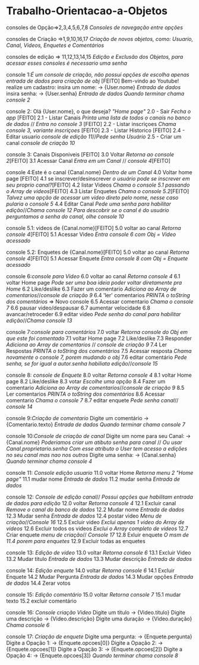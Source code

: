 # Trabalho-Orientacao-a-Objetos
consoles de Opção=>2,3,4,5,6,7,8 _Consoles de navegação entre opções_

consoles de Criação =>1,9,10,16,17 _Criação de novos objetos, como: Usuario, Canal, Videos, Enquetes e Comentários_

consoles de edição => 11,12,13,14,15 _Edição e Exclusão dos Objetos, para acessar esses consoles é necessario uma senha_

console 1:_É um console de criação, não possui opções de escolha apenas entrada de dados para criação de obj_ [FEITO]
    Bem-vindo ao Youtube!
    realize um cadastro:
    insira um nome: 
    -> {User.nome} _Entrada de dados_
    insira senha:
    -> {User.senha} _Entrada de dados_
    _Quando terminar chama console 2_

console 2: Olá {User.nome}, o que deseja? _"Home page"_ 
        2.0 - Sair _Fecha o app_ [FEITO]
        2.1 - Listar Canais _Printa uma lista de todos o canais no banco de dados_ // _Entra no console 3_ [FEITO]
        2.2 - Listar inscriçoes _Chama console 3, variante inscriçoes_ [FEITO]
        2.3 - Listar Historico [FEITO]
        2.4 - Editar usuario _console de edição 11_//_Pede senha Usuário_ 
        2.5 - Criar um canal _console de criação 10_
    
 console 3: Canais Disponiveis [FEITO]
        3.0 Voltar _Retorna ao console 2_[FEITO]
        3.1 Acessar Canal _Entra em um Canal_ // _console 4_[FEITO]

 console 4:Este é o canal {Canal.nome} _Dentro de um Canal_
        4.0 Voltar home page [FEITO]
        4.1 se inscrever/desinscrever _o usuário pode se inscrever em seu proprio canal?_[FEITO]
        4.2 listar Videos _Chama o console 5.1 passando o Array de videos_[FEITO]
        4.3 Listar Enquetes _Chama o console 5.2_[FEITO]
        _Talvez uma opção de acessar um video direto pelo nome, nesse caso pularia o console 5_
        4.4 Editar Canal _Pede uma senha para habilitar edição_//_Chama console 12_
        _Para descobrir se o canal é do usuário perguntamos a senha do canal, olhe console 10_

console 5.1: videos de {Canal.nome}[FEITO]
        5.0 voltar ao canal _Retorna console 4_[FEITO]
        5.1 Acessar Video _Entra console 6 com Obj = Video acessado_

console 5.2: Enquetes de {Canal.nome}[FEITO]
        5.0 voltar ao canal _Retorna console 4_[FEITO]
        5.1 Acessar Enquete _Entra console 8 com Obj = Enquete acessado_

console 6:_console para Video_
        6.0 voltar ao canal _Retorna console 4_
        6.1 voltar Home page _Pode ser uma boa ideia poder voltar diretamente pra Home_
        6.2 Like/deslike
        6.3 Fazer um comentario _Adiciona ao Array de comentarios_//_console de criação 9_
        6.4 'ler' comentarios _PRINTA o toString dos comentários_ => Novo console
                6.5 Acessar comentario _Chama  o console 7_
        6.6 pausar video/despausar
        6.7 aumentar velocidade
        6.8 avancar/retroceder
        6.9 editar video _Pede senha do canal para habilitar edição_//_Chama console 13_

console 7:_console para comentários_
        7.0 voltar _Retorna console do Obj em que este foi comentado_
        7.1 voltar Home page
        7.2 Like/deslike
        7.3 Responder _Adiciona ao Array de comentarios_ // _console de criação 9_
        7.4 Ler Respostas _PRINTA o toString dos comentários_
        7.5 Acessar resposta _Chama novamente o console 7, porem mudando o obj_
        7.6 editar comentário _Pede senha, se for igual a autor.senha habiliata edição_//_console 15_

console 8: _console de Enquete_
        8.0 voltar _Retorna console 4_
        8.1 voltar Home page
        8.2 Like/deslike
        8.3 votar _Escolhe uma opção_
        8.4 Fazer um comentario _Adiciona ao Array de comentarios_//_console de criação 9_
        8.5 Ler comentarios _PRINTA o toString dos comentários_ 
        8.6 Acessar comentario _Chama o console 7_
        8.7 editar enquete _Pede senha canal_// _console 14_


console 9:_Criação de comentario_
    Digite um comentário
    -> {Comentario.texto} _Entrada de dados_
    _Quando terminar chama console 7_

console 10:_Console de criação de canal_
    Digite um nome para seu Canal:
    -> {Canal.nome}
    _Poderiamos criar um atibuto senha para canal_ // _Ou usar Canal.proprietario.senha_
    _Com esse atributo o User tem acesso a edições no seu canal mas nao nos outros_
    Digite uma senha:
    -> {Canal.senha}
    _Quando terminar chama console 4_

console 11: _Console edição usuario_
        11.0 voltar Home _Retorna menu 2 "Home page"_
        11.1 mudar nome _Entrada de dados_
        11.2 mudar senha _Entrada de dados_

console 12: _Console de edição canal_// _Possui opções que habilitam entrada de dados para edição_
        12.0 voltar _Retorna console 4_
        12.1 Excluir canal _Remove o canal do banco de dados_
        12.2 Mudar nome _Entrada de dados_
        12.3 Mudar senha _Entrada de dados_
        12.4 postar video _Menu de criação_//_Console 16_
        12.5 Excluir video _Exclui apenas 1 video do Array de videos_
        12.6 Excluir todos os videos _Exclui o Array completo de videos_
        12.7 Criar enquete _menu de criação_// _Console 17_
        12.8 Exluir enquete _O msm de 11.4 porem para enquetes_
        12.9 Excluir todas as enquetes

console 13: _Edição de video_
        13.0 voltar _Retorna console 6_
        13.1 Excluir Video
        13.2 Mudar titulo _Entrada de dados_
        13.3 Mudar descrição _Entrada de dados_

console 14: _Edição enquete_
        14.0 voltar _Retorna console 6_
        14.1 Excluir Enquete
        14.2 Mudar Pergunta _Entrada de dados_
        14.3 Mudar opções _Entrada de dados_
        14.4 Zerar votos

console 15: _Edição comentário_
        15.0 voltar _Retorna console 7_
        15.1 mudar texto
        15.2 excluir comentário

console 16: _Console criação Video_
    Digite um titulo
    -> {Video.titulo}
    Digite uma descrição
    -> {Video.descrição}
    Digite uma duração
    -> {Video.duração}
    _Chama console 6_

console 17: _Criação de enquete_
    Digite uma pergunta:
    -> {Enquete.pergunta}
    Digite a Opação 1:
    -> {Enquete.opcoes[0]}
    Digite a Opação 2:
    -> {Enquete.opcoes[1]}
    Digite a Opação 3:
    -> {Enquete.opcoes[2]}
    Digite a Opação 4:
    -> {Enquete.opcoes[3]}
    _Quando terminar chama console 8_